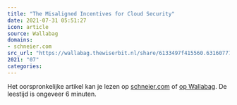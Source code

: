 ```yaml
---
title: "The Misaligned Incentives for Cloud Security"
date: 2021-07-31 05:51:27
icon: article
source: Wallabag
domains:
- schneier.com
src_url: "https://wallabag.thewiserbit.nl/share/6133497f415560.63160777"
2021: "07"
categories:
---
```

Het oorspronkelijke artikel kan je lezen op [schneier.com](https://www.schneier.com/blog/archives/2021/05/the-misaligned-incentives-for-cloud-security.html) of [op Wallabag](https://wallabag.thewiserbit.nl/share/6133497f415560.63160777). De leestijd is ongeveer 6 minuten.